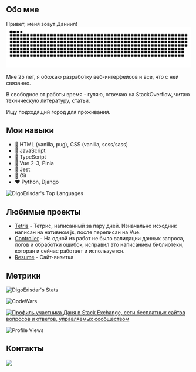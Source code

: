 ## Обо мне
Привет, меня зовут Даниил!
<a target="_blank" rel="noopener noreferrer nofollow" href="https://raw.githubusercontent.com/kseikyo/kseikyo/output/snake.svg"><img src="https://raw.githubusercontent.com/kseikyo/kseikyo/output/snake.svg" alt="Snake animation" style="max-width: 100%;"></a>

Мне 25 лет, я обожаю разработку веб-интерфейсов и все, что с ней связанно.

В свободное от работы время - гуляю, отвечаю на StackOverflow, читаю техническую литературу, статьи.

Ищу подходящий город для проживания. 

## Мои навыки
- 🧱 HTML (vanilla, pug), CSS (vanilla, scss/sass)
- 📀 JavaScript
- 🧵 TypeScript
- 💪 Vue 2-3, Pinia
- 👾 Jest
- 🐙 Git
- ❤ Python, Django

![DigoErisdar's Top Languages](https://github-readme-stats.vercel.app/api/top-langs/?username=DigoErisdar&theme=vue-dark&show_icons=true&hide_border=true&layout=compact)

## Любимые проекты
- [Tetris](https://github.com/DigoErisdar/Tetris3) - Тетрис, написанный за пару дней. Изначально исходник написан на нативном js, после переписан на Vue.
- [Controller](https://github.com/DigoErisdar/Controller) - На одной из работ не было валидации данных запроса, логов и обработки ошибок, исправил это написанием библиотеки, которая и сейчас работает и используется.
- [Resume](https://github.com/DigoErisdar/Resume) - Сайт-визитка

## Метрики

![DigoErisdar's Stats](https://github-readme-stats.vercel.app/api?username=DigoErisdar&theme=vue-dark&show_icons=true&hide_border=true&count_private=true) 

![CodeWars](https://www.codewars.com/users/DigoErisdar/badges/large)

<a href="https://ru.stackoverflow.com/users/381208"><img src="https://stackexchange.com/users/flair/18181789.png?theme=dark" width="208" height="58" alt="Профиль участника Даня в Stack Exchange, сети бесплатных сайтов вопросов и ответов, управляемых сообществом" title="Профиль участника Даня в Stack Exchange, сети бесплатных сайтов вопросов и ответов, управляемых сообществом"></a>

<img src="https://komarev.com/ghpvc/?username=DigoErisdar" alt="Profile Views" />

## Контакты

<a href="https://t.me/DigoErisdar" target="_blank"><img src="https://img.shields.io/badge/Telegram-2CA5E0?style=for-the-badge&logo=telegram&logoColor=white" /></a>
